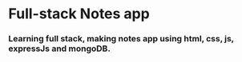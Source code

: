 # Full-stack Notes app

### Learning full stack,  making notes app using html, css, js, expressJs and mongoDB.
